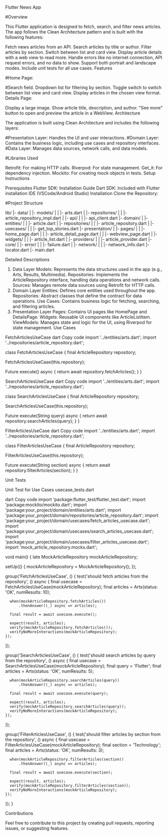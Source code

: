 Flutter News App

#Overview

This Flutter application is designed to fetch, search, and filter news articles. The app follows the Clean Architecture pattern and is built with the following features:

Fetch news articles from an API.
Search articles by title or author.
Filter articles by section.
Switch between list and card view.
Display article details with a web view to read more.
Handle errors like no internet connection, API request errors, and no data to show.
Support both portrait and landscape modes.
Include unit tests for all use cases.
Features

#Home Page:

#Search field.
Dropdown list for filtering by section.
Toggle switch to switch between list view and card view.
Display articles in the chosen view format.
Details Page:

Display a large image.
Show article title, description, and author.
"See more" button to open and preview the article in a WebView.
Architecture

The application is built using Clean Architecture and includes the following layers:

#Presentation Layer: Handles the UI and user interactions.
#Domain Layer: Contains the business logic, including use cases and repository interfaces.
#Data Layer: Manages data sources, network calls, and data models.

#Libraries Used

Retrofit: For making HTTP calls.
Riverpod: For state management.
Get_it: For dependency injection.
Mockito: For creating mock objects in tests.
Setup Instructions

Prerequisites
Flutter SDK: Installation Guide
Dart SDK: Included with Flutter installation
IDE (VSCode/Android Studio)
Installation
Clone the Repository:

#Project Structure

lib/
|- data/
|  |- models/
|  |  |- arts.dart
|  |- repositories/
|  |  |- article_repository_impl.dart
|  |- api/
|  |  |- api_client.dart
|- domain/
|  |- entities/
|  |  |- article.dart
|  |- repositories/
|  |  |- article_repository.dart
|  |- usecases/
|  |  |- get_top_stories.dart
|- presentation/
|  |- pages/
|  |  |- home_page.dart
|  |  |- article_detail_page.dart
|  |  |- webview_page.dart
|  |- widgets/
|  |  |- article_list.dart
|  |- providers/
|  |  |- article_provider.dart
|- core/
|  |- error/
|  |  |- failure.dart
|  |- network/
|  |  |- network_info.dart
|- locator.dart
|- main.dart

Detailed Descriptions

1. Data Layer
Models: Represents the data structures used in the app (e.g., Arts, Results, Multimedia).
Repositories: Implements the ArticleRepository interface, handling data operations and network calls.
Sources: Manages remote data sources using Retrofit for HTTP calls.
2. Domain Layer
Entities: Defines core entities used throughout the app.
Repositories: Abstract classes that define the contract for data operations.
Use Cases: Contains business logic for fetching, searching, and filtering articles.
3. Presentation Layer
Pages: Contains UI pages like HomePage and DetailsPage.
Widgets: Reusable UI components like ArticleListItem.
ViewModels: Manages state and logic for the UI, using Riverpod for state management.
Use Cases

FetchArticlesUseCase
dart
Copy code
import '../entities/arts.dart';
import '../repositories/article_repository.dart';

class FetchArticlesUseCase {
  final ArticleRepository repository;

  FetchArticlesUseCase(this.repository);

  Future<Arts> execute() async {
    return await repository.fetchArticles();
  }
}

SearchArticlesUseCase
dart
Copy code
import '../entities/arts.dart';
import '../repositories/article_repository.dart';

class SearchArticlesUseCase {
  final ArticleRepository repository;

  SearchArticlesUseCase(this.repository);

  Future<Arts> execute(String query) async {
    return await repository.searchArticles(query);
  }
}

FilterArticlesUseCase
dart
Copy code
import '../entities/arts.dart';
import '../repositories/article_repository.dart';

class FilterArticlesUseCase {
  final ArticleRepository repository;

  FilterArticlesUseCase(this.repository);

  Future<Arts> execute(String section) async {
    return await repository.filterArticles(section);
  }
}

Unit Tests

Unit Test for Use Cases
usecase_tests.dart

dart
Copy code
import 'package:flutter_test/flutter_test.dart';
import 'package:mockito/mockito.dart';
import 'package:your_project/domain/entities/arts.dart';
import 'package:your_project/domain/repositories/article_repository.dart';
import 'package:your_project/domain/usecases/fetch_articles_usecase.dart';
import 'package:your_project/domain/usecases/search_articles_usecase.dart';
import 'package:your_project/domain/usecases/filter_articles_usecase.dart';
import 'mock_article_repository.mocks.dart';

void main() {
  late MockArticleRepository mockArticleRepository;

  setUp(() {
    mockArticleRepository = MockArticleRepository();
  });

  group('FetchArticlesUseCase', () {
    test('should fetch articles from the repository', () async {
      final usecase = FetchArticlesUseCase(mockArticleRepository);
      final articles = Arts(status: 'OK', numResults: 10);

      when(mockArticleRepository.fetchArticles())
          .thenAnswer((_) async => articles);

      final result = await usecase.execute();

      expect(result, articles);
      verify(mockArticleRepository.fetchArticles());
      verifyNoMoreInteractions(mockArticleRepository);
    });
  });

  group('SearchArticlesUseCase', () {
    test('should search articles by query from the repository', () async {
      final usecase = SearchArticlesUseCase(mockArticleRepository);
      final query = 'Flutter';
      final articles = Arts(status: 'OK', numResults: 5);

      when(mockArticleRepository.searchArticles(query))
          .thenAnswer((_) async => articles);

      final result = await usecase.execute(query);

      expect(result, articles);
      verify(mockArticleRepository.searchArticles(query));
      verifyNoMoreInteractions(mockArticleRepository);
    });
  });

  group('FilterArticlesUseCase', () {
    test('should filter articles by section from the repository', () async {
      final usecase = FilterArticlesUseCase(mockArticleRepository);
      final section = 'Technology';
      final articles = Arts(status: 'OK', numResults: 3);

      when(mockArticleRepository.filterArticles(section))
          .thenAnswer((_) async => articles);

      final result = await usecase.execute(section);

      expect(result, articles);
      verify(mockArticleRepository.filterArticles(section));
      verifyNoMoreInteractions(mockArticleRepository);
    });
  });
}

Contributions

Feel free to contribute to this project by creating pull requests, reporting issues, or suggesting features.
